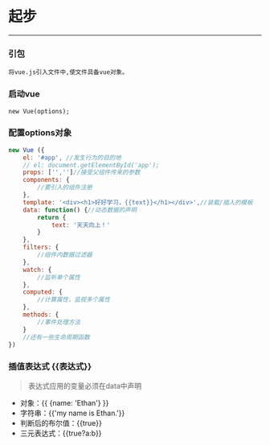 # 起步
---
### 引包
    将vue.js引入文件中,使文件具备vue对象。
### 启动vue
```javascriot
new Vue(options);
```
### 配置options对象
```javascript
new Vue ({
    el: '#app', //发生行为的目的地
    // el: document.getElementById('app');
    props: ['','']//接受父组件传来的参数
    components: {
        //要引入的组件注册
    },
    template: '<div><h1>好好学习，{{text}}</h1></div>',//装载/插入的模板
    data: function() {//动态数据的声明
        return {
            text: '天天向上！'
        }
    },
    filters: {
        //组件内数据过滤器
    },
    watch: {
        //监听单个属性
    },
    computed: {
        //计算属性，监视多个属性
    },
    methods: {
        //事件处理方法
    }
    //还有一些生命周期函数
})
```
### 插值表达式 {{表达式}}
> 表达式应用的变量必须在data中声明
- 对象：{{ {name: 'Ethan'} }}
- 字符串：{{'my name is Ethan.'}}
- 判断后的布尔值：{{true}}
- 三元表达式：{{true?a:b}}


 